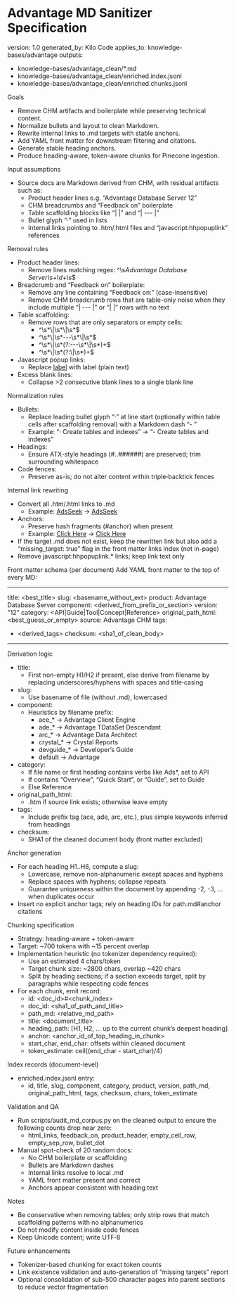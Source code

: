 # Advantage MD Sanitizer Specification

version: 1.0
generated_by: Kilo Code
applies_to: knowledge-bases/advantage
outputs:
  - knowledge-bases/advantage_clean/*.md
  - knowledge-bases/advantage_clean/enriched.index.jsonl
  - knowledge-bases/advantage_clean/enriched.chunks.jsonl

Goals
- Remove CHM artifacts and boilerplate while preserving technical content.
- Normalize bullets and layout to clean Markdown.
- Rewrite internal links to .md targets with stable anchors.
- Add YAML front matter for downstream filtering and citations.
- Generate stable heading anchors.
- Produce heading-aware, token-aware chunks for Pinecone ingestion.

Input assumptions
- Source docs are Markdown derived from CHM, with residual artifacts such as:
  - Product header lines e.g. “Advantage Database Server 12”
  - CHM breadcrumbs and “Feedback on” boilerplate
  - Table scaffolding blocks like “|  |” and “| --- |”
  - Bullet glyph “·” used in lists
  - Internal links pointing to .htm/.html files and “javascript:hhpopuplink” references

Removal rules
- Product header lines:
  - Remove lines matching regex: ^\\s*Advantage Database Server\\s+\\d+\\s*$
- Breadcrumb and “Feedback on” boilerplate:
  - Remove any line containing “Feedback on:” (case-insensitive)
  - Remove CHM breadcrumb rows that are table-only noise when they include multiple “| --- |” or “|  |” rows with no text
- Table scaffolding:
  - Remove rows that are only separators or empty cells:
    - ^\\s*\\|\\s*\\|\\s*$ 
    - ^\\s*\\|\\s*---\\s*\\|\\s*$
    - ^\\s*\\|\\s*(?:---\\s*\\|\\s*)+$
    - ^\\s*\\|\\s*(?:\\|\\s*)+$
- Javascript popup links:
  - Replace [label](javascript:...) with label (plain text)
- Excess blank lines:
  - Collapse >2 consecutive blank lines to a single blank line

Normalization rules
- Bullets:
  - Replace leading bullet glyph “·” at line start (optionally within table cells after scaffolding removal) with a Markdown dash “- ”
  - Example: “· Create tables and indexes” → “- Create tables and indexes”
- Headings:
  - Ensure ATX-style headings (#..######) are preserved; trim surrounding whitespace
- Code fences:
  - Preserve as-is; do not alter content within triple‑backtick fences

Internal link rewriting
- Convert all .htm/.html links to .md
  - Example: [AdsSeek](ace_adsseek.htm) → [AdsSeek](ace_adsseek.md)
- Anchors:
  - Preserve hash fragments (#anchor) when present
  - Example: [Click Here](ace_examples.htm#adsseekexample) → [Click Here](ace_examples.md#adsseekexample)
- If the target .md does not exist, keep the rewritten link but also add a “missing_target: true” flag in the front matter links index (not in-page)
- Remove javascript:hhpopuplink.* links; keep link text only

Front matter schema (per document)
Add YAML front matter to the top of every MD:

---
title: <best_title>
slug: <basename_without_ext>
product: Advantage Database Server
component: <derived_from_prefix_or_section>
version: "12"
category: <API|Guide|Tool|Concept|Reference>
original_path_html: <best_guess_or_empty>
source: Advantage CHM
tags:
  - <derived_tags>
checksum: <sha1_of_clean_body>
---

Derivation logic
- title:
  - First non-empty H1/H2 if present, else derive from filename by replacing underscores/hyphens with spaces and title‑casing
- slug:
  - Use basename of file (without .md), lowercased
- component:
  - Heuristics by filename prefix:
    - ace_* → Advantage Client Engine
    - ade_* → Advantage TDataSet Descendant
    - arc_* → Advantage Data Architect
    - crystal_* → Crystal Reports
    - devguide_* → Developer’s Guide
    - default → Advantage
- category:
  - If file name or first heading contains verbs like Ads*, set to API
  - If contains “Overview”, “Quick Start”, or “Guide”, set to Guide
  - Else Reference
- original_path_html:
  - <slug>.htm if source link exists; otherwise leave empty
- tags:
  - Include prefix tag (ace, ade, arc, etc.), plus simple keywords inferred from headings
- checksum:
  - SHA1 of the cleaned document body (front matter excluded)

Anchor generation
- For each heading H1..H6, compute a slug:
  - Lowercase, remove non-alphanumeric except spaces and hyphens
  - Replace spaces with hyphens; collapse repeats
  - Guarantee uniqueness within the document by appending -2, -3, … when duplicates occur
- Insert no explicit anchor tags; rely on heading IDs for path.md#anchor citations

Chunking specification
- Strategy: heading-aware + token-aware
- Target: ~700 tokens with ~15 percent overlap
- Implementation heuristic (no tokenizer dependency required):
  - Use an estimated 4 chars/token
  - Target chunk size: ~2800 chars, overlap ~420 chars
  - Split by heading sections; if a section exceeds target, split by paragraphs while respecting code fences
- For each chunk, emit record:
  - id: <doc_id>#<chunk_index>
  - doc_id: <sha1_of_path_and_title>
  - path_md: <relative_md_path>
  - title: <document_title>
  - heading_path: [H1, H2, … up to the current chunk’s deepest heading]
  - anchor: <anchor_id_of_top_heading_in_chunk>
  - start_char, end_char: offsets within cleaned document
  - token_estimate: ceil((end_char - start_char)/4)

Index records (document-level)
- enriched.index.jsonl entry:
  - id, title, slug, component, category, product, version, path_md, original_path_html, tags, checksum, chars, token_estimate

Validation and QA
- Run scripts/audit_md_corpus.py on the cleaned output to ensure the following counts drop near zero:
  - html_links, feedback_on, product_header, empty_cell_row, empty_sep_row, bullet_dot
- Manual spot-check of 20 random docs:
  - No CHM boilerplate or scaffolding
  - Bullets are Markdown dashes
  - Internal links resolve to local .md
  - YAML front matter present and correct
  - Anchors appear consistent with heading text

Notes
- Be conservative when removing tables; only strip rows that match scaffolding patterns with no alphanumerics
- Do not modify content inside code fences
- Keep Unicode content; write UTF‑8

Future enhancements
- Tokenizer-based chunking for exact token counts
- Link existence validation and auto-generation of “missing targets” report
- Optional consolidation of sub-500 character pages into parent sections to reduce vector fragmentation